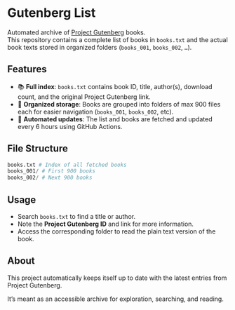 # Gutenberg List

Automated archive of [Project Gutenberg](https://www.gutenberg.org/) books.  
This repository contains a complete list of books in `books.txt` and the actual book texts stored in organized folders (`books_001`, `books_002`, `…`).

## Features
- 📚 **Full index**: `books.txt` contains book ID, title, author(s), download count, and the original Project Gutenberg link.  
- 📂 **Organized storage**: Books are grouped into folders of max 900 files each for easier navigation (`books_001`, `books_002`, etc).  
- 🔄 **Automated updates**: The list and books are fetched and updated every 6 hours using GitHub Actions.  

## File Structure
```py
books.txt # Index of all fetched books
books_001/ # First 900 books
books_002/ # Next 900 books
```

## Usage
- Search `books.txt` to find a title or author.  
- Note the **Project Gutenberg ID** and link for more information.  
- Access the corresponding folder to read the plain text version of the book.  

## About
This project automatically keeps itself up to date with the latest entries from Project Gutenberg.

It’s meant as an accessible archive for exploration, searching, and reading.
